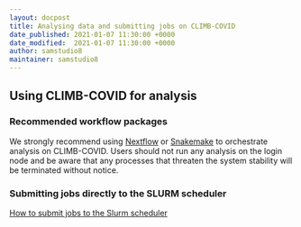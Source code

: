 ```yaml
---
layout: docpost
title: Analysing data and submitting jobs on CLIMB-COVID
date_published: 2021-01-07 11:30:00 +0000
date_modified:  2021-01-07 11:30:00 +0000
author: samstudio8
maintainer: samstudio8
---
```


## Using CLIMB-COVID for analysis
### Recommended workflow packages

We strongly recommend using [Nextflow](https://www.nextflow.io/) or [Snakemake](https://snakemake.readthedocs.io/en/stable/) to orchestrate analysis on CLIMB-COVID.
Users should not run any analysis on the login node and be aware that any processes that threaten the system stability will be terminated without notice.


### Submitting jobs directly to the SLURM scheduler

[How to submit jobs to the Slurm scheduler](https://intranet.birmingham.ac.uk/it/teams/infrastructure/research/bear/bluebear/bluebear-job-submission.aspx)
